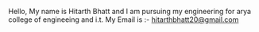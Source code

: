 Hello,
My name is Hitarth Bhatt and I am pursuing my engineering for arya college of engineeing and i.t.
My Email is :- hitarthbhatt20@gmail.com
